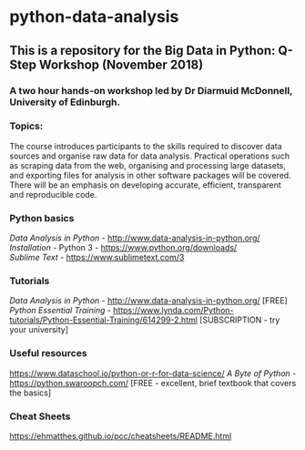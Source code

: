 # python-data-analysis

## This is a repository for the Big Data in Python: Q-Step Workshop (November 2018)

### A two hour hands-on workshop led by Dr Diarmuid McDonnell, University of Edinburgh.

### Topics: 

The course introduces participants to the skills required to discover data sources and organise raw data for data analysis. Practical operations such as scraping data from the web, organising and processing large datasets, and exporting files for analysis in other software packages will be covered. There will be an emphasis on developing accurate, efficient, transparent and reproducible code.

### Python basics

_Data Analysis in Python_ - http://www.data-analysis-in-python.org/ <br />
_Installation_ - Python 3 - https://www.python.org/downloads/   <br />
_Sublime Text_ - https://www.sublimetext.com/3

### Tutorials

_Data Analysis in Python_ - http://www.data-analysis-in-python.org/ [FREE] <br />
_Python Essential Training_ - https://www.lynda.com/Python-tutorials/Python-Essential-Training/614299-2.html [SUBSCRIPTION - try your university] <br />


### Useful resources

https://www.dataschool.io/python-or-r-for-data-science/
_A Byte of Python_ - https://python.swaroopch.com/ [FREE - excellent, brief textbook that covers the basics]

### Cheat Sheets

https://ehmatthes.github.io/pcc/cheatsheets/README.html
